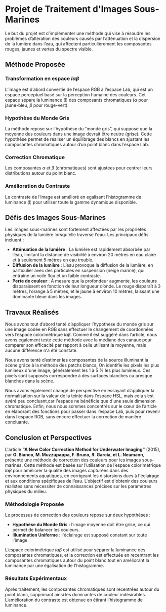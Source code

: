 # Projet de Traitement d'Images Sous-Marines

Le but du projet est d’implémenter une méthode qui vise à résoudre les problèmes d’altération des couleurs causés par l’atténuation et la dispersion de la lumière dans l’eau, qui affectent particulièrement les composantes rouges, jaunes et vertes du spectre visible.

## Méthode Proposée
### Transformation en espace $l\alpha\beta$
L’image est d’abord convertie de l’espace RGB à l’espace Lab, qui est un espace perceptuel basé sur la perception humaine des couleurs. Cet espace sépare la luminance (l) des composants chromatiques ($\alpha$ pour jaune-bleu, $\beta$ pour rouge-vert).

### Hypothèse du Monde Gris
La méthode repose sur l’hypothèse du “monde gris”, qui suppose que la moyenne des couleurs dans une image devrait être neutre (grise). Cette hypothèse permet de réaliser un équilibrage des blancs en ajustant les composantes chromatiques autour d’un point blanc dans l’espace Lab.

### Correction Chromatique
Les composantes $\alpha$ et $\beta$ (chromatiques) sont ajustées pour centrer leurs distributions autour du point blanc.

### Amélioration du Contraste
Le contraste de l’image est amélioré en egalisant l’histogramme de luminance (l) pour utiliser toute la gamme dynamique disponible.

## Défis des Images Sous-Marines
Les images sous-marines sont fortement affectées par les propriétés physiques de la lumière lorsqu'elle traverse l'eau. Les principaux défis incluent :
- **Atténuation de la lumière** : La lumière est rapidement absorbée par l’eau, limitant la distance de visibilité à environ 20 mètres en eau claire et à seulement 5 mètres en eau trouble.
- **Diffusion de la lumière** : L’eau provoque la diffusion de la lumière, en particulier avec des particules en suspension (neige marine), qui entraîne un voile flou et un faible contraste.
- **Perte de couleur** : À mesure que la profondeur augmente, les couleurs disparaissent en fonction de leur longueur d’onde. Le rouge disparaît à 3 mètres, l’orange à 5 mètres, et le jaune à environ 10 mètres, laissant une dominante bleue dans les images.

## Travaux Réalisés
Nous avons tout d’abord tenté d’appliquer l’hypothèse du monde gris sur une image codée en RGB sans effectuer le changement de coordonnées vers l’espace colorimétrique $l\alpha\beta$. Comme il est suggéré dans l’article, nous avons également testé cette méthode avec la médiane des canaux pour comparer son efficacité par rapport à celle utilisant la moyenne, mais aucune différence n'a été constaté.

Nous avons tenté d’estimer les composantes de la source illuminant la scène grâce à la méthode des patchs blancs, On identifie les pixels les plus lumineux d'une image, généralement les 1 à 5 % les plus lumineux. Ces pixels sont supposés correspondre à des surfaces blanches ou presque blanches dans la scène.

Nous avons également changé de perspective en essayant d’appliquer la normalisation sur la valeur de la teinte dans l’espace HSL, mais cela s’est avéré peu concluant,car l'espace ne bénéficie que d'une seule dimension chromatique.
Enfin, nous nous sommes concentrés sur le cœur de l’article en élaborant des fonctions pour passer dans l’espace Lab, puis pour revenir dans l’espace RGB, sans encore effectuer la correction de manière concluante.

## Conclusion et Perspectives


L'article **"A New Color Correction Method for Underwater Imaging"** (2015), par **G. Bianco, M. Muzzupappa, F. Bruno, R. Garcia, et L. Neumann**, présente une méthode de correction des couleurs pour les images sous-marines. Cette méthode est basée sur l’utilisation de l’espace colorimétrique $l\alpha\beta$ pour améliorer la qualité des images capturées dans des environnements aquatiques, en corrigeant les distorsions dues à l'éclairage et aux conditions spécifiques de l’eau. L'objectif est d'obtenir des couleurs réalistes sans nécessiter de connaissances précises sur les paramètres physiques du milieu.

### Méthodologie Proposée
Le processus de correction des couleurs repose sur deux hypothèses :
- **Hypothèse du Monde Gris** : l’image moyenne doit être grise, ce qui permet de balancer les couleurs.
- **Illumination Uniforme** : l'éclairage est supposé constant sur toute l'image.

L’espace colorimétrique $l\alpha\beta$ est utilisé pour séparer la luminance des composantes chromatiques, et la correction est effectuée en recentrant les composantes chromatiques autour du point blanc tout en améliorant la luminance par une égalisation de l'histogramme.

### Résultats Expérimentaux
Après traitement, les composantes chromatiques sont recentrées autour du point blanc, supprimant ainsi les dominantes de couleur indésirables. L’amélioration du contraste est obtenue en étirant l’histogramme de luminance.
